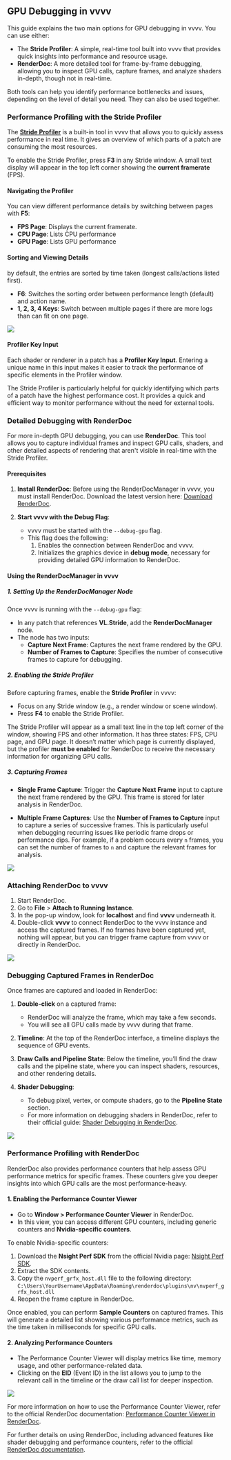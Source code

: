 ## GPU Debugging in vvvv

This guide explains the two main options for GPU debugging in vvvv. You can use either:

- The **Stride Profiler**: A simple, real-time tool built into vvvv that provides quick insights into performance and resource usage.
- **RenderDoc**: A more detailed tool for frame-by-frame debugging, allowing you to inspect GPU calls, capture frames, and analyze shaders in-depth, though not in real-time.

Both tools can help you identify performance bottlenecks and issues, depending on the level of detail you need. They can also be used together.

### Performance Profiling with the Stride Profiler

The [**Stride Profiler**](https://doc.stride3d.net/4.2/en/manual/troubleshooting/profiling.html) is a built-in tool in vvvv that allows you to quickly assess performance in real time. It gives an overview of which parts of a patch are consuming the most resources.

To enable the Stride Profiler, press **F3** in any Stride window. A small text display will appear in the top left corner showing the **current framerate** (FPS).
  
#### Navigating the Profiler

You can view different performance details by switching between pages with **F5**:
- **FPS Page**: Displays the current framerate.
- **CPU Page**: Lists CPU performance
- **GPU Page**: Lists GPU performance

#### Sorting and Viewing Details
by default, the entries are sorted by time taken (longest calls/actions listed first).
- **F6**: Switches the sorting order between performance length (default) and action name.
- **1, 2, 3, 4 Keys**: Switch between multiple pages if there are more logs than can fit on one page.

![](../../../images/libraries/3d/stride_profiler.png)

#### Profiler Key Input

Each shader or renderer in a patch has a **Profiler Key Input**. Entering a unique name in this input makes it easier to track the performance of specific elements in the Profiler window.

The Stride Profiler is particularly helpful for quickly identifying which parts of a patch have the highest performance cost. It provides a quick and efficient way to monitor performance without the need for external tools.

### Detailed Debugging with RenderDoc

For more in-depth GPU debugging, you can use **RenderDoc**. This tool allows you to capture individual frames and inspect GPU calls, shaders, and other detailed aspects of rendering that aren't visible in real-time with the Stride Profiler.

#### Prerequisites

1. **Install RenderDoc**: Before using the RenderDocManager in vvvv, you must install RenderDoc. Download the latest version here: [Download RenderDoc](https://renderdoc.org).

2. **Start vvvv with the Debug Flag**:
   - vvvv must be started with the `--debug-gpu` flag.
   - This flag does the following:
     1. Enables the connection between RenderDoc and vvvv.
     2. Initializes the graphics device in **debug mode**, necessary for providing detailed GPU information to RenderDoc.

#### Using the RenderDocManager in vvvv

##### 1. Setting Up the RenderDocManager Node

Once vvvv is running with the `--debug-gpu` flag:

- In any patch that references **VL.Stride**, add the **RenderDocManager** node.
- The node has two inputs:
  - **Capture Next Frame**: Captures the next frame rendered by the GPU.
  - **Number of Frames to Capture**: Specifies the number of consecutive frames to capture for debugging.

##### 2. Enabling the Stride Profiler

Before capturing frames, enable the **Stride Profiler** in vvvv:

- Focus on any Stride window (e.g., a render window or scene window).
- Press **F4** to enable the Stride Profiler.

The Stride Profiler will appear as a small text line in the top left corner of the window, showing FPS and other information. It has three states: FPS, CPU page, and GPU page. It doesn’t matter which page is currently displayed, but the profiler **must be enabled** for RenderDoc to receive the necessary information for organizing GPU calls.

##### 3. Capturing Frames

- **Single Frame Capture**: Trigger the **Capture Next Frame** input to capture the next frame rendered by the GPU. This frame is stored for later analysis in RenderDoc.
  
- **Multiple Frame Captures**: Use the **Number of Frames to Capture** input to capture a series of successive frames. This is particularly useful when debugging recurring issues like periodic frame drops or performance dips. For example, if a problem occurs every `n` frames, you can set the number of frames to `n` and capture the relevant frames for analysis.

![](../../../images/libraries/3d/renderdoc_node.png)

### Attaching RenderDoc to vvvv

1. Start RenderDoc.
2. Go to **File** > **Attach to Running Instance**.
3. In the pop-up window, look for **localhost** and find **vvvv** underneath it.
4. Double-click **vvvv** to connect RenderDoc to the vvvv instance and access the captured frames. If no frames have been captured yet, nothing will appear, but you can trigger frame capture from vvvv or directly in RenderDoc.

![](../../../images/libraries/3d/attach.png)

### Debugging Captured Frames in RenderDoc

Once frames are captured and loaded in RenderDoc:
1. **Double-click** on a captured frame:
   - RenderDoc will analyze the frame, which may take a few seconds.
   - You will see all GPU calls made by vvvv during that frame.

2. **Timeline**: At the top of the RenderDoc interface, a timeline displays the sequence of GPU events.

3. **Draw Calls and Pipeline State**: Below the timeline, you’ll find the draw calls and the pipeline state, where you can inspect shaders, resources, and other rendering details.

4. **Shader Debugging**: 
   - To debug pixel, vertex, or compute shaders, go to the **Pipeline State** section.
   - For more information on debugging shaders in RenderDoc, refer to their official guide: [Shader Debugging in RenderDoc](https://renderdoc.org/docs/how/how_debug_shader.html).

![](../../../images/libraries/3d/renderdoc.png)

### Performance Profiling with RenderDoc

RenderDoc also provides performance counters that help assess GPU performance metrics for specific frames. These counters give you deeper insights into which GPU calls are the most performance-heavy.

#### 1. Enabling the Performance Counter Viewer

- Go to **Window > Performance Counter Viewer** in RenderDoc.
- In this view, you can access different GPU counters, including generic counters and **Nvidia-specific counters**.

To enable Nvidia-specific counters:
1. Download the **Nsight Perf SDK** from the official Nvidia page: [Nsight Perf SDK](https://developer.nvidia.com/nsight-perf-sdk).
2. Extract the SDK contents.
3. Copy the `nvperf_grfx_host.dll` file to the following directory:
`C:\Users\YourUsername\AppData\Roaming\renderdoc\plugins\nv\nvperf_grfx_host.dll`
4. Reopen the frame capture in RenderDoc.
  
Once enabled, you can perform **Sample Counters** on captured frames. This will generate a detailed list showing various performance metrics, such as the time taken in milliseconds for specific GPU calls.

#### 2. Analyzing Performance Counters

- The Performance Counter Viewer will display metrics like time, memory usage, and other performance-related data.
- Clicking on the **EID** (Event ID) in the list allows you to jump to the relevant call in the timeline or the draw call list for deeper inspection.

![](../../../images/libraries/3d/counter_view.png)

For more information on how to use the Performance Counter Viewer, refer to the official RenderDoc documentation: [Performance Counter Viewer in RenderDoc](https://renderdoc.org/docs/window/performance_counter_viewer.html).

For further details on using RenderDoc, including advanced features like shader debugging and performance counters, refer to the official [RenderDoc documentation](https://renderdoc.org/docs/).
